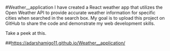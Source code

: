 #Weather__application
 I have created a React weather app that utilizes the Open Weather API to provide accurate weather information for specific cities when searched in the search box. My goal is to upload this project on GitHub to share the code and demonstrate my web development skills.
 
 Take a peek at this.
 
##https://adarshamigo11.github.io/Weather__application/
